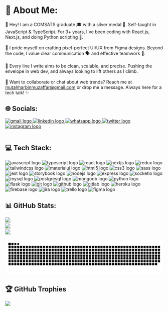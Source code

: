 # 💫 About Me:
👋 Hey! I am a COMSATS graduate 🎓 with a silver medal 🥈. Self-taught in JavaScript & TypeScript. For 3+ years, I've been coding with React.js, Next.js, and doing Python scripting 🐍.<br><br>🎨 I pride myself on crafting pixel-perfect UI/UX from Figma designs. Beyond the code, I value clear communication 🗣️ and effective teamwork 🤝.<br><br>🚀 Every line I write aims to be clean, scalable, and precise. Pushing the envelope in web dev, and always looking to lift others as I climb.<br><br>📩 Want to collaborate or chat about web trends? Reach me at mutahharbinmuzaffar@gmail.com or drop me a message. Always here for a tech talk! ✨

## 🌐 Socials:
<div align="left">
  <a href="mailto:mutahharbinmuzaffar@gmail.com" target="_blank">
    <img src="https://raw.githubusercontent.com/maurodesouza/profile-readme-generator/master/src/assets/icons/social/gmail/default.svg" width="52" height="40" alt="gmail logo"  />
  </a>
  <a href="https://www.linkedin.com/in/mutahhar-bin-muzaffar/" target="_blank">
    <img src="https://raw.githubusercontent.com/maurodesouza/profile-readme-generator/master/src/assets/icons/social/linkedin/default.svg" width="52" height="40" alt="linkedin logo"  />
  </a>
  <a href="https://wa.link/atctv3" target="_blank">
    <img src="https://raw.githubusercontent.com/maurodesouza/profile-readme-generator/master/src/assets/icons/social/whatsapp/default.svg" width="52" height="40" alt="whatsapp logo"  />
  </a>
  <a href="https://twitter.com/mutahharbm" target="_blank">
    <img src="https://raw.githubusercontent.com/maurodesouza/profile-readme-generator/master/src/assets/icons/social/twitter/default.svg" width="52" height="40" alt="twitter logo"  />
  </a>
  <a href="https://instagram.com/mutahhar_bm" target="_blank">
    <img src="https://raw.githubusercontent.com/maurodesouza/profile-readme-generator/master/src/assets/icons/social/instagram/default.svg" width="52" height="40" alt="instagram logo"  />
  </a>
</div>

<br>

## 💻 Tech Stack:

<div align="left">
  <img src="https://cdn.jsdelivr.net/gh/devicons/devicon/icons/javascript/javascript-original.svg" height="40" alt="javascript logo"  />

  <img src="https://cdn.jsdelivr.net/gh/devicons/devicon/icons/typescript/typescript-original.svg" height="40" alt="typescript logo"  />
 
  <img src="https://cdn.jsdelivr.net/gh/devicons/devicon/icons/react/react-original.svg" height="40" alt="react logo"  />
  
  <img src="https://cdn.jsdelivr.net/gh/devicons/devicon/icons/nextjs/nextjs-original.svg" height="40" alt="nextjs logo"  />

  <img src="https://cdn.jsdelivr.net/gh/devicons/devicon/icons/redux/redux-original.svg" height="40" alt="redux logo"  />
  
  <img src="https://cdn.jsdelivr.net/gh/devicons/devicon/icons/tailwindcss/tailwindcss-original-wordmark.svg" height="40" alt="tailwindcss logo"  />
  
  <img src="https://cdn.jsdelivr.net/gh/devicons/devicon/icons/materialui/materialui-original.svg" height="40" alt="materialui logo"  />
  
  <img src="https://cdn.jsdelivr.net/gh/devicons/devicon/icons/html5/html5-original.svg" height="40" alt="html5 logo"  />
  
  <img src="https://cdn.jsdelivr.net/gh/devicons/devicon/icons/css3/css3-original.svg" height="40" alt="css3 logo"  />
  
  <img src="https://cdn.jsdelivr.net/gh/devicons/devicon/icons/sass/sass-original.svg" height="40" alt="sass logo"  />
  
  <img src="https://cdn.jsdelivr.net/gh/devicons/devicon/icons/jest/jest-plain.svg" height="40" alt="jest logo"  />
  
  <img src="https://cdn.jsdelivr.net/gh/devicons/devicon/icons/storybook/storybook-original.svg" height="40" alt="storybook logo"  />
  
  <img src="https://cdn.jsdelivr.net/gh/devicons/devicon/icons/nodejs/nodejs-original.svg" height="40" alt="nodejs logo"  />
  
  <img src="https://cdn.jsdelivr.net/gh/devicons/devicon/icons/express/express-original.svg" height="40" alt="express logo"  />
  
  <img src="https://cdn.jsdelivr.net/gh/devicons/devicon/icons/socketio/socketio-original.svg" height="40" alt="socketio logo"  />
  
  <img src="https://cdn.jsdelivr.net/gh/devicons/devicon/icons/mysql/mysql-original.svg" height="40" alt="mysql logo"  />
  
  <img src="https://cdn.jsdelivr.net/gh/devicons/devicon/icons/postgresql/postgresql-original.svg" height="40" alt="postgresql logo"  />
  
  <img src="https://cdn.jsdelivr.net/gh/devicons/devicon/icons/mongodb/mongodb-original.svg" height="40" alt="mongodb logo"  />
  
  <img src="https://cdn.jsdelivr.net/gh/devicons/devicon/icons/python/python-original.svg" height="40" alt="python logo"  />
  
  <img src="https://cdn.jsdelivr.net/gh/devicons/devicon/icons/flask/flask-original.svg" height="40" alt="flask logo"  />
  
  <img src="https://cdn.jsdelivr.net/gh/devicons/devicon/icons/git/git-original.svg" height="40" alt="git logo"  />
  
  <img src="https://cdn.jsdelivr.net/gh/devicons/devicon/icons/github/github-original.svg" height="40" alt="github logo"  />
  
  <img src="https://cdn.jsdelivr.net/gh/devicons/devicon/icons/gitlab/gitlab-original.svg" height="40" alt="gitlab logo"  />
  
  <img src="https://cdn.jsdelivr.net/gh/devicons/devicon/icons/heroku/heroku-original.svg" height="40" alt="heroku logo"  />
  
  <img src="https://cdn.jsdelivr.net/gh/devicons/devicon/icons/firebase/firebase-plain.svg" height="40" alt="firebase logo"  />
  
  <img src="https://cdn.jsdelivr.net/gh/devicons/devicon/icons/jira/jira-original.svg" height="40" alt="jira logo"  />
  
  <img src="https://cdn.jsdelivr.net/gh/devicons/devicon/icons/trello/trello-plain.svg" height="40" alt="trello logo"  />
  
  <img src="https://cdn.jsdelivr.net/gh/devicons/devicon/icons/figma/figma-original.svg" height="40" alt="figma logo"  />
</div>

## 📊 GitHub Stats:
![](https://github-readme-stats.vercel.app/api?username=bmutahhar&theme=dark&hide_border=false&include_all_commits=true&count_private=true&rank_icon=github)<br/>
![](https://github-readme-streak-stats.herokuapp.com/?user=bmutahhar&theme=dark&hide_border=false)<br/>
![](https://github-readme-stats.vercel.app/api/top-langs/?username=bmutahhar&theme=dark&hide_border=false&include_all_commits=true&count_private=true&layout=compact)


<img src="https://raw.githubusercontent.com/bmutahhar/bmutahhar/output/snake.svg" alt="Snake animation" />

## 🏆 GitHub Trophies
![](https://github-profile-trophy.vercel.app/?username=bmutahhar&theme=onedark&no-frame=false&no-bg=false&margin-w=4)